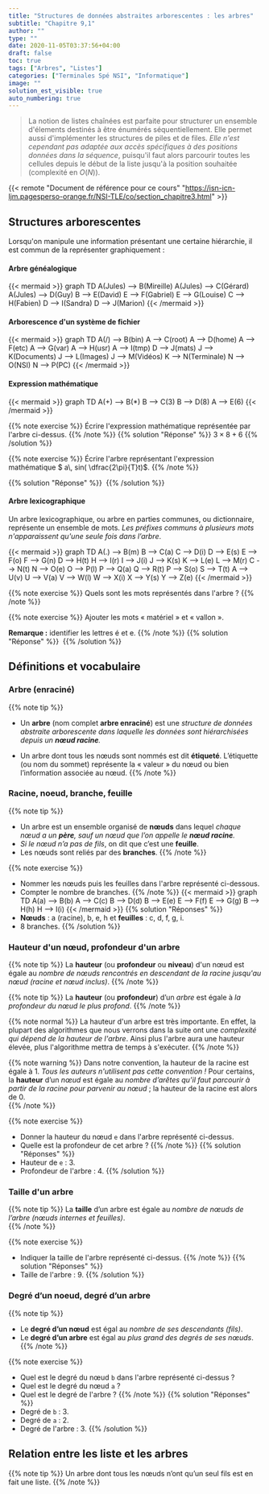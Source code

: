 ```yaml
---
title: "Structures de données abstraites arborescentes : les arbres"
subtitle: "Chapitre 9,1"
author: ""
type: ""
date: 2020-11-05T03:37:56+04:00
draft: false
toc: true
tags: ["Arbres", "Listes"]
categories: ["Terminales Spé NSI", "Informatique"]
image: ""
solution_est_visible: true
auto_numbering: true
---
```


> La notion de listes chaînées est parfaite pour structurer un ensemble d'élements destinés à être énumérés séquentiellement. Elle permet aussi d'implémenter les structures de piles et de files. *Elle n'est cependant pas adaptée aux accès spécifiques à des positions données dans la séquence*, puisqu'il faut alors parcourir toutes les cellules depuis le début de la liste jusqu'à la position souhaitée (complexité en $O(N)$).

{{< remote "Document de référence pour ce cours"  "https://isn-icn-ljm.pagesperso-orange.fr/NSI-TLE/co/section_chapitre3.html" >}}

## Structures arborescentes

Lorsqu'on manipule une information présentant une certaine hiérarchie, il est commun de la représenter graphiquement&nbsp;:

#### Arbre généalogique

{{< mermaid >}}
graph TD
    A(Jules) --> B(Mireille)
    A(Jules) --> C(Gérard)
    A(Jules) --> D(Guy)
    B --> E(David)
    E --> F(Gabriel)
    E --> G(Louise)
    C --> H(Fabien)
    D --> I(Sandra)
    D --> J(Marion)
{{< /mermaid >}}

#### Arborescence d'un système de fichier

{{< mermaid >}}
graph TD
  A(/) --> B(bin)
  A --> C(root)
  A --> D(home)
  A --> F(etc)
  A --> G(var)
  A --> H(usr)
  A --> I(tmp)
  D --> J(mats)
  J --> K(Documents)
  J --> L(Images)
  J --> M(Vidéos)
  K --> N(Terminale)
  N --> O(NSI)
  N --> P(PC)
{{< /mermaid >}}

#### Expression mathématique

{{< mermaid >}}
graph TD
  A(+) --> B(*)
  B --> C(3)
  B --> D(8)
  A --> E(6)
{{< /mermaid >}}

{{% note exercise %}}
Écrire l'expression mathématique représentée par l'arbre ci-dessus.
{{% /note %}}
{{% solution "Réponse" %}}
$3 \times 8 + 6$
{{% /solution %}}

{{% note exercise %}}
Écrire l'arbre représentant l'expression mathématique $ a\\, sin( \dfrac{2\pi}{T}t)$.
{{% /note %}}

{{% solution "Réponse" %}}
<img src="/terminales-nsi/chap-9/chap-9-1-1.svg" alt="" width="">
{{% /solution %}}

 


#### Arbre lexicographique 
Un arbre lexicographique, ou arbre en parties communes, ou dictionnaire, représente un ensemble de mots. *Les préfixes communs à plusieurs mots n'apparaissent qu'une seule fois dans l’arbre*.

{{< mermaid >}}
graph TD
  A(.) --> B(m)
  B --> C(a)
  C --> D(i)
  D --> E(s)
  E --> F(o)
  F --> G(n)
  D --> H(t)
  H --> I(r)
  I --> J(i)
  J --> K(s)
  K --> L(e)
  L --> M(r)
  C --> N(t)
  N --> O(e)
  O --> P(l)
  P --> Q(a)
  Q --> R(t)
  P --> S(o)
  S --> T(t)
  A --> U(v)
  U --> V(a)
  V --> W(l)
  W --> X(i)
  X --> Y(s)
  Y --> Z(e)
{{< /mermaid >}}

{{% note exercise %}}
Quels sont les mots représentés dans l'arbre&nbsp;?
{{% /note %}}

{{% note exercise %}}
Ajouter les mots «&nbsp;matériel&nbsp;» et «&nbsp;vallon&nbsp;».

**Remarque&nbsp;:** identifier les lettres é et e.
{{% /note %}}
{{% solution "Réponse" %}}
<img src="/terminales-nsi/chap-9/chap-9-1-2.svg" alt="" width="">
{{% /solution %}}

## Définitions et vocabulaire

### Arbre (enraciné)

{{% note tip %}}
- Un **arbre** (nom complet **arbre enraciné**) est une *structure de données abstraite arborescente dans laquelle les données sont hiérarchisées depuis un **nœud racine**.*

- Un arbre dont tous les nœuds sont nommés est dit **étiqueté**. L’étiquette (ou nom du sommet) représente la «&nbsp;valeur&nbsp;» du nœud ou bien l’information associée au nœud.
{{% /note %}}

### Racine, noeud, branche, feuille

{{% note tip %}}
- Un arbre est un ensemble organisé de **nœuds** dans lequel *chaque nœud a un **père**, sauf un nœud que l’on appelle le **nœud racine**.*
- *Si le nœud n’a pas de fils*, on dit que c’est une **feuille**.
- Les nœuds sont reliés par des **branches**.
{{% /note %}}

{{% note exercise %}}
- Nommer les nœuds puis les feuilles dans l'arbre représenté ci-dessous.
- Compter le nombre de branches.
{{% /note %}}
{{< mermaid >}}
graph TD
  A(a) --> B(b)
  A --> C(c)
  B --> D(d)
  B --> E(e)
  E --> F(f)
  E --> G(g)
  B --> H(h)
  H --> I(i)
{{< /mermaid >}}
{{% solution "Réponses" %}}
- **Nœuds**&nbsp;: a (racine), b, e, h et **feuilles**&nbsp;: c, d, f, g, i.
- 8 branches.
{{% /solution %}}

### Hauteur d'un nœud, profondeur d'un arbre

{{% note tip %}}
La **hauteur** (ou **profondeur** ou **niveau**) d'un nœud est égale au *nombre de nœuds rencontrés en descendant de la racine jusqu'au nœud (racine et nœud inclus)*.
{{% /note %}}

{{% note tip %}}
La **hauteur** (ou **profondeur**) d’un *arbre* est égale à *la profondeur du nœud le plus profond*.
{{% /note %}}

{{% note normal %}}
La hauteur d'un arbre est très importante. En effet, la plupart des algorithmes que nous verrons dans la suite ont une *complexité qui dépend de la hauteur de l'arbre*. Ainsi plus l'arbre aura une hauteur élevée, plus l'algorithme mettra de temps à s'exécuter. 
{{% /note %}}

{{% note warning %}}
Dans notre convention, la hauteur de la racine est égale à 1. *Tous les auteurs n'utilisent pas cette convention !* Pour certains, la **hauteur** d’un *nœud* est égale au *nombre d’arêtes qu’il faut parcourir à partir de la racine pour parvenir au nœud*&nbsp;; la hauteur de la racine est alors de 0.   
{{% /note %}}

{{% note exercise %}}
- Donner la hauteur du nœud `e` dans l'arbre représenté ci-dessus.
- Quelle est la profondeur de cet arbre&nbsp;?
{{% /note %}}
{{% solution "Réponses" %}}
- Hauteur de `e`&nbsp;: 3.
- Profondeur de l'arbre&nbsp;: 4.
{{% /solution %}}

### Taille d'un arbre

{{% note tip %}}
La **taille** d’un arbre est égale au *nombre de nœuds de l’arbre (nœuds internes et feuilles)*.   
{{% /note %}}

{{% note exercise %}}
- Indiquer la taille de l'arbre représenté ci-dessus.
{{% /note %}}
{{% solution "Réponses" %}}
- Taille de l'arbre&nbsp;: 9.
{{% /solution %}}

### Degré d’un noeud, degré d’un arbre 

{{% note tip %}}
- Le **degré d’un nœud** est égal au *nombre de ses descendants (fils)*.
- Le **degré d’un arbre** est égal au *plus grand des degrés de ses nœuds*.
{{% /note %}}

{{% note exercise %}}
- Quel est le degré du nœud `b` dans l'arbre représenté ci-dessus&nbsp;?
- Quel est le degré du nœud `a`&nbsp;?
- Quel est le degré de l'arbre&nbsp;?
{{% /note %}}
{{% solution "Réponses" %}}
- Degré de `b`&nbsp;: 3.
- Degré de `a`&nbsp;: 2.
- Degré de l'arbre&nbsp;: 3.
{{% /solution %}}

## Relation entre les liste et les arbres 

{{% note tip %}}
Un arbre dont tous les nœuds n’ont qu’un seul fils est en fait une liste.
{{% /note %}}